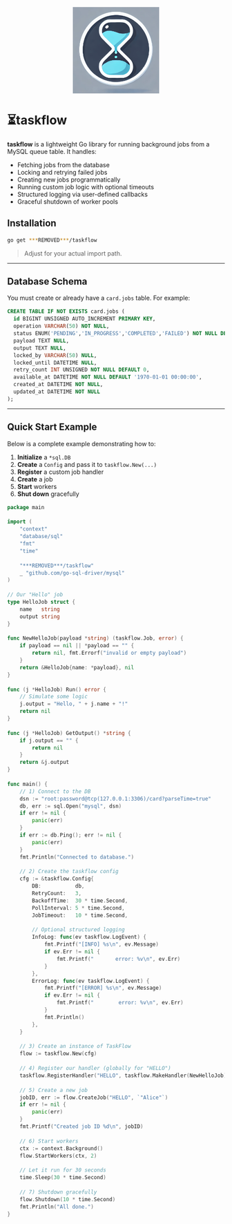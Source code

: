 <div align="center">
  <img src="logo.png" alt="tracesight" width="200px">
</div>

# ⏳taskflow

**taskflow** is a lightweight Go library for running background jobs from a MySQL queue table. It handles:

- Fetching jobs from the database
- Locking and retrying failed jobs
- Creating new jobs programmatically
- Running custom job logic with optional timeouts
- Structured logging via user-defined callbacks
- Graceful shutdown of worker pools

## Installation

```bash
go get ***REMOVED***/taskflow
```

> Adjust for your actual import path.

---

## Database Schema

You must create or already have a `card.jobs` table. For example:

```sql
CREATE TABLE IF NOT EXISTS card.jobs (
  id BIGINT UNSIGNED AUTO_INCREMENT PRIMARY KEY,
  operation VARCHAR(50) NOT NULL,
  status ENUM('PENDING','IN_PROGRESS','COMPLETED','FAILED') NOT NULL DEFAULT 'PENDING',
  payload TEXT NULL,
  output TEXT NULL,
  locked_by VARCHAR(50) NULL,
  locked_until DATETIME NULL,
  retry_count INT UNSIGNED NOT NULL DEFAULT 0,
  available_at DATETIME NOT NULL DEFAULT '1970-01-01 00:00:00',
  created_at DATETIME NOT NULL,
  updated_at DATETIME NOT NULL
);
```

---

## Quick Start Example

Below is a complete example demonstrating how to:

1. **Initialize** a `*sql.DB`
2. **Create** a `Config` and pass it to `taskflow.New(...)`
3. **Register** a custom job handler
4. **Create** a job
5. **Start** workers
6. **Shut down** gracefully

```go
package main

import (
    "context"
    "database/sql"
    "fmt"
    "time"

    "***REMOVED***/taskflow"
    _ "github.com/go-sql-driver/mysql"
)

// Our "Hello" job
type HelloJob struct {
    name   string
    output string
}

func NewHelloJob(payload *string) (taskflow.Job, error) {
    if payload == nil || *payload == "" {
        return nil, fmt.Errorf("invalid or empty payload")
    }
    return &HelloJob{name: *payload}, nil
}

func (j *HelloJob) Run() error {
    // Simulate some logic
    j.output = "Hello, " + j.name + "!"
    return nil
}

func (j *HelloJob) GetOutput() *string {
    if j.output == "" {
        return nil
    }
    return &j.output
}

func main() {
    // 1) Connect to the DB
    dsn := "root:password@tcp(127.0.0.1:3306)/card?parseTime=true"
    db, err := sql.Open("mysql", dsn)
    if err != nil {
        panic(err)
    }
    if err := db.Ping(); err != nil {
        panic(err)
    }
    fmt.Println("Connected to database.")

    // 2) Create the taskflow config
    cfg := &taskflow.Config{
        DB:           db,
        RetryCount:   3,
        BackoffTime:  30 * time.Second,
        PollInterval: 5 * time.Second,
        JobTimeout:   10 * time.Second,

        // Optional structured logging
        InfoLog: func(ev taskflow.LogEvent) {
            fmt.Printf("[INFO] %s\n", ev.Message)
            if ev.Err != nil {
                fmt.Printf("       error: %v\n", ev.Err)
            }
        },
        ErrorLog: func(ev taskflow.LogEvent) {
            fmt.Printf("[ERROR] %s\n", ev.Message)
            if ev.Err != nil {
                fmt.Printf("        error: %v\n", ev.Err)
            }
            fmt.Println()
        },
    }

    // 3) Create an instance of TaskFlow
    flow := taskflow.New(cfg)

    // 4) Register our handler (globally for "HELLO")
    taskflow.RegisterHandler("HELLO", taskflow.MakeHandler(NewHelloJob))

    // 5) Create a new job
    jobID, err := flow.CreateJob("HELLO", `"Alice"`)
    if err != nil {
        panic(err)
    }
    fmt.Printf("Created job ID %d\n", jobID)

    // 6) Start workers
    ctx := context.Background()
    flow.StartWorkers(ctx, 2)

    // Let it run for 30 seconds
    time.Sleep(30 * time.Second)

    // 7) Shutdown gracefully
    flow.Shutdown(10 * time.Second)
    fmt.Println("All done.")
}
```
